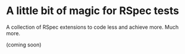 
# A little bit of magic for RSpec tests

A collection of RSpec extensions to code less and achieve more. Much more.

(coming soon)
